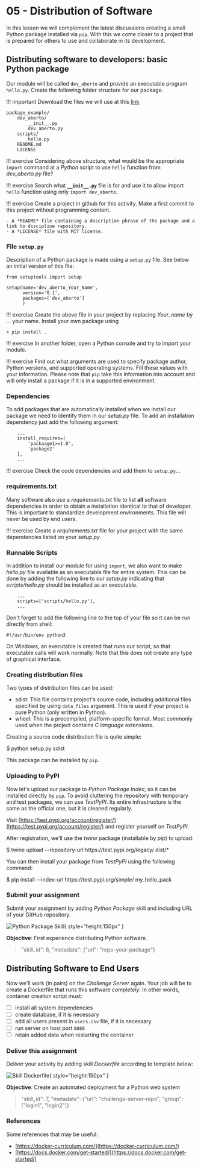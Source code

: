 # 05 - Distribution of Software

In this lesson we will complement the latest discussions creating a small Python package installed via `pip`. With this we come closer to a project that is prepared for others to use and collaborate in its development.

## Distributing software to developers: basic Python package

Our module will be called `dev_aberto` and provide an executable program `hello.py`. Create the following folder structure for our package.

!!! important
    Download the files we will use at this [link](https://github.com/Insper/open-dev/tree/master/docs/lessons/05-python-packaging)

~~~
package_example/
    dev_aberto/
        __init__.py
        dev_aberto.py
    scripts/
        hello.py
    README.md
    LICENSE
~~~

!!! exercise
    Considering above structure, what would be the appropriate `import` command at a *Python* script to use `hello` function from *dev_aberto.py* file?

!!! exercise
    Search what **`__init__.py`** file is for and use it to allow import `hello` function using only `import dev_aberto`.


!!! exercise
    Create a project in github for this activity. Make a first commit to this project without programming content.

    - A *README* file containing a description phrase of the package and a link to discipline repository. 
    - A *LICENSE* file with MIT license. 

### File `setup.py`

Description of a Python package is made using a `setup.py` file. See below an initial version of this file:

~~~{.py}
from setuptools import setup

setup(name='dev_aberto_Your_Name',
      version='0.1',
      packages=['dev_aberto']
      )
~~~

!!! exercise
    Create the above file in your project by replacing *Your_name* by ... your name. Install your own package using

    > pip install .
    
!!! exercise
    In another folder, open a Python console and try to import your module. 

!!! exercise
    Find out what arguments are used to specify package author, Python versions, and supported operating systems. Fill these values with your information. Please note that `pip` take this information into account and will only install a package if it is in a supported environment.

### Dependencies

To add packages that are automatically installed when we install our package we need to identify them in our *setup.py* file. To add an installation dependency just add the following argument:

~~~
    ...
    install_requires=[
        'packaage1>=1.0',
        'package2'
    ],
    ...
~~~


!!! exercise
    Check the code dependencies and add them to `setup.py`...

### requirements.txt
 
Many software also use a *requirements.txt* file to list **all** software dependencies in order to obtain a installation identical to that of developer. This is important to standardize development environments. This file will never be used by end users.

!!! exercise
    Create a *requirements.txt* file for your project with the same dependencies listed on your *setup.py*. 

### Runnable Scripts

In addition to install our module for using `import`, we also want to make *hello.py* file available as an executable file for entire system. This can be done by adding the following line to our *setup.py* indicating that *scripts/hello.py* should be installed as an executable.

~~~
    ...
    scripts=['scripts/hello.py'],
    ...
~~~
            
Don't forget to add the following line to the top of your file so it can be run directly from shell:

~~~
#!/usr/bin/env python3
~~~

On Windows, an executable is created that runs our script, so that executable calls will work normally. Note that this does not create any type of graphical interface.

### Creating distribution files

Two types of distribution files can be used:

- sdist: This file  contains project's source code, including additional files specified by using `data_files` argument. This is used if your project is pure Python (only written in Python).
- wheel: This is a precompiled, platform-specific format. Most commonly used when the project contains *C language* extensions.

Creating a source code distribution file is quite simple:

<ah-terminal>
$ python setup.py sdist
</ah-terminal>

This package can be installed by `pip`.

### Uploading to PyPI

Now let's upload our package to *Python Package Index*; so it can be installed directly by `pip`. To avoid cluttering the repository with temporary and test packages, we can use *TestPyPI*. Its entire infrastructure is the same as the official one, but it is cleaned regularly.

Visit [https://test.pypi.org/account/register/](https://test.pypi.org/account/register/) and register yourself on *TestPyPI*.

After registration, we'll use the *twine* package (installable by *pip*) to upload:

<ah-terminal>
$ twine upload --repository-url https://test.pypi.org/legacy/ dist/*
</ah-terminal>

You can then install your package from *TestPyPI* using the following command:

<ah-terminal>
$ pip install --index-url https://test.pypi.org/simple/ my_hello_pack
</ah-terminal>

### Submit your assignment

Submit your assignment by adding *Python Package* skill and including URL of your GitHub repository.

![Python Package Skill](skill-python.svg){ style="height:150px" }

**Objective**: First experience distributing Python software.

> "skill_id": 6, "metadata": {"url": "repo-your-package"}

## Distributing Software to End Users

Now we'll work (in pairs) on the *Challenge Server* again. Your job will be to create a Dockerfile that runs this software *completely*. In other words, container creation script must:

- [ ] install all system dependencies
- [ ] create database, if it is necessary
- [ ] add all users present in `users.csv` file, if it is necessary
- [ ] run server on host port `8080` 
- [ ] retain added data when restarting the container

### Deliver this assignment

Deliver your activity by adding skill *Dockerfile* according to template below:

![Skill Dockerfile](skill-docker.svg){ style="height:150px" }

**Objective**: Create an automated deployment for a Python web system

> "skill_id": 7, "metadata": {"url": "challenge-server-repo", "group": ["login1", "login2"]}

### References

Some references that may be useful:

* [https://docker-curriculum.com/](https://docker-curriculum.com/)
* [https://docs.docker.com/get-started/](https://docs.docker.com/get-started/)
